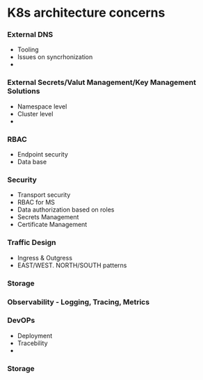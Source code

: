# K8s architecture concerns

### External DNS
  - Tooling
  - Issues on syncrhonization
  - 
### External Secrets/Valut Management/Key Management Solutions
  - Namespace level
  - Cluster level
  - 
### RBAC
 - Endpoint security
 - Data base
### Security
  - Transport security
  - RBAC for MS
  - Data authorization based on roles
  - Secrets Management
  - Certificate Management
### Traffic Design
  - Ingress & Outgress
  - EAST/WEST. NORTH/SOUTH patterns

### Storage

### Observability - Logging, Tracing, Metrics

### DevOPs
  - Deployment
  - Tracebility
  - 
### Storage
